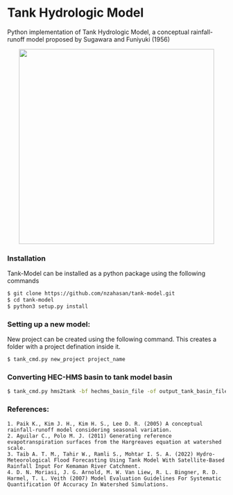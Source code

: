 # Tank Hydrologic Model  
Python implementation of Tank Hydrologic Model, a conceptual rainfall-runoff model proposed by Sugawara and Funiyuki (1956)


<p align="center">
<img align="center" height="450px"  src="https://raw.githubusercontent.com/nzahasan/tank-model/master/assets/tank-model-schamatic.svg" >
</p>

### Installation

Tank-Model can be installed as a python package using the following commands

```bash
$ git clone https://github.com/nzahasan/tank-model.git
$ cd tank-model
$ python3 setup.py install
```


### Setting up a new model:

New project can be created using the following command. This creates a folder with a project defination inside it.
```bash
$ tank_cmd.py new_project project_name
```

### Converting HEC-HMS basin to tank model basin

```bash
$ tank_cmd.py hms2tank -bf hechms_basin_file -of output_tank_basin_file_path
```

### References:  
    1. Paik K., Kim J. H., Kim H. S., Lee D. R. (2005) A conceptual rainfall-runoff model considering seasonal variation.
    2. Aguilar C., Polo M. J. (2011) Generating reference evapotranspiration surfaces from the Hargreaves equation at watershed scale.
    3. Taib A. T. M., Tahir W., Ramli S., Mohtar I. S. A. (2022) Hydro-Meteorological Flood Forecasting Using Tank Model With Satellite-Based Rainfall Input For Kemaman River Catchment.
    4. D. N. Moriasi, J. G. Arnold, M. W. Van Liew, R. L. Bingner, R. D. Harmel, T. L. Veith (2007) Model Evaluation Guidelines For Systematic Quantification Of Accuracy In Watershed Simulations.
